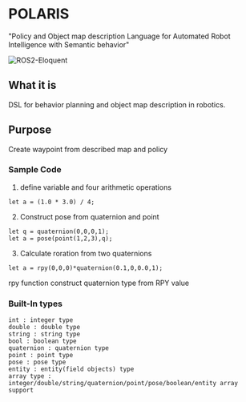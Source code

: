 # POLARIS
"Policy and Object map description Language for Automated Robot Intelligence with Semantic behavior"

![ROS2-Eloquent](https://github.com/OUXT-Polaris/polaris/workflows/ROS2-Eloquent/badge.svg)

## What it is
DSL for behavior planning and object map description in robotics.

## Purpose
Create waypoint from described map and policy

### Sample Code
1. define variable and four arithmetic operations
```
let a = (1.0 * 3.0) / 4;
```
2. Construct pose from quaternion and point
```
let q = quaternion(0,0,0,1);
let a = pose(point(1,2,3),q);
```
3. Calculate roration from two quaternions
```
let a = rpy(0,0,0)*quaternion(0.1,0,0.0,1);
```
rpy function construct quaternion type from RPY value

### Built-In types
```
int : integer type
double : double type
string : string type
bool : boolean type
quaternion : quaternion type
point : point type
pose : pose type
entity : entity(field objects) type
array type : integer/double/string/quaternion/point/pose/boolean/entity array support
```